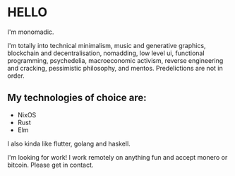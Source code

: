 # HELLO

I'm monomadic.

I'm totally into technical minimalism, music and generative graphics, blockchain and decentralisation, nomadding, low level ui, functional programming, psychedelia, macroeconomic activism, reverse engineering and cracking, pessimistic philosophy, and mentos. Predelictions are not in order.

## My technologies of choice are:
- NixOS
- Rust
- Elm

I also kinda like flutter, golang and haskell.

I'm looking for work! I work remotely on anything fun and accept monero or bitcoin. Please get in contact.
